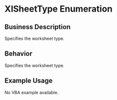 # XlSheetType Enumeration

## Business Description
Specifies the worksheet type.

## Behavior
Specifies the worksheet type.

## Example Usage
No VBA example available.